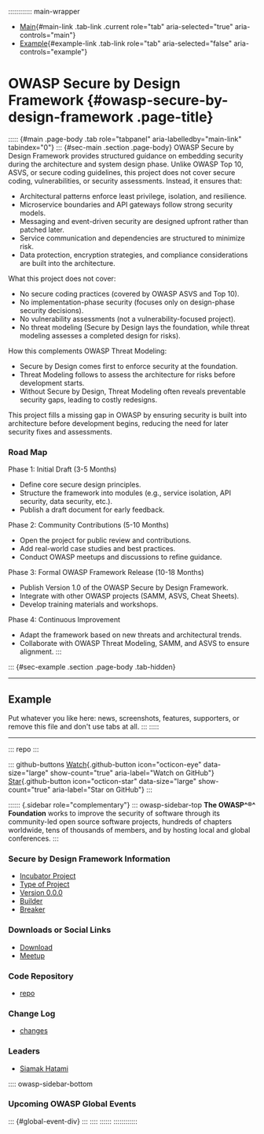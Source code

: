 :::::::::::: main-wrapper
- [Main](#div-main){#main-link .tab-link .current role="tab"
  aria-selected="true" aria-controls="main"}
- [Example](#div-example){#example-link .tab-link role="tab"
  aria-selected="false" aria-controls="example"}

# OWASP Secure by Design Framework {#owasp-secure-by-design-framework .page-title}

::::: {#main .page-body .tab role="tabpanel" aria-labelledby="main-link" tabindex="0"}
::: {#sec-main .section .page-body}
OWASP Secure by Design Framework provides structured guidance on
embedding security during the architecture and system design phase.
Unlike OWASP Top 10, ASVS, or secure coding guidelines, this project
does not cover secure coding, vulnerabilities, or security assessments.
Instead, it ensures that:

- Architectural patterns enforce least privilege, isolation, and
  resilience.
- Microservice boundaries and API gateways follow strong security
  models.
- Messaging and event-driven security are designed upfront rather than
  patched later.
- Service communication and dependencies are structured to minimize
  risk.
- Data protection, encryption strategies, and compliance considerations
  are built into the architecture.

What this project does not cover:

- No secure coding practices (covered by OWASP ASVS and Top 10).
- No implementation-phase security (focuses only on design-phase
  security decisions).
- No vulnerability assessments (not a vulnerability-focused project).
- No threat modeling (Secure by Design lays the foundation, while threat
  modeling assesses a completed design for risks).

How this complements OWASP Threat Modeling:

- Secure by Design comes first to enforce security at the foundation.
- Threat Modeling follows to assess the architecture for risks before
  development starts.
- Without Secure by Design, Threat Modeling often reveals preventable
  security gaps, leading to costly redesigns.

This project fills a missing gap in OWASP by ensuring security is built
into architecture before development begins, reducing the need for later
security fixes and assessments.

### Road Map

Phase 1: Initial Draft (3-5 Months)

- Define core secure design principles.
- Structure the framework into modules (e.g., service isolation, API
  security, data security, etc.).
- Publish a draft document for early feedback.

Phase 2: Community Contributions (5-10 Months)

- Open the project for public review and contributions.
- Add real-world case studies and best practices.
- Conduct OWASP meetups and discussions to refine guidance.

Phase 3: Formal OWASP Framework Release (10-18 Months)

- Publish Version 1.0 of the OWASP Secure by Design Framework.
- Integrate with other OWASP projects (SAMM, ASVS, Cheat Sheets).
- Develop training materials and workshops.

Phase 4: Continuous Improvement

- Adapt the framework based on new threats and architectural trends.
- Collaborate with OWASP Threat Modeling, SAMM, and ASVS to ensure
  alignment.
:::

::: {#sec-example .section .page-body .tab-hidden}

------------------------------------------------------------------------

## Example

Put whatever you like here: news, screenshots, features, supporters, or
remove this file and don't use tabs at all.
:::
:::::

------------------------------------------------------------------------

::: repo
:::

::: github-buttons
[Watch](https://github.com/owasp/www-project-secure-by-design-framework/subscription){.github-button
icon="octicon-eye" data-size="large" show-count="true"
aria-label="Watch on GitHub"}
[Star](https://github.com/owasp/www-project-secure-by-design-framework){.github-button
icon="octicon-star" data-size="large" show-count="true"
aria-label="Star on GitHub"}
:::

:::::: {.sidebar role="complementary"}
::: owasp-sidebar-top
**The OWASP^®^ Foundation** works to improve the security of software
through its community-led open source software projects, hundreds of
chapters worldwide, tens of thousands of members, and by hosting local
and global conferences.
:::

### Secure by Design Framework Information

- [Incubator Project](#)
- [Type of Project](#)
- [Version 0.0.0](#)
- [Builder](#)
- [Breaker](#)

### Downloads or Social Links

- [Download](#)
- [Meetup](#)

### Code Repository

- [repo](#)

### Change Log

- [changes](#)

### Leaders

- [Siamak
  Hatami](../cdn-cgi/l/email-protection.html#95e6fcf4f8d5fae2f4e6e5bbfae7f2)

:::: owasp-sidebar-bottom
### Upcoming OWASP Global Events

::: {#global-event-div}
:::
::::
::::::
::::::::::::
